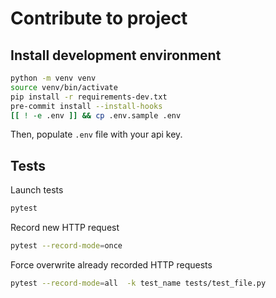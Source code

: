 # Contribute to project
## Install development environment
```bash
python -m venv venv
source venv/bin/activate
pip install -r requirements-dev.txt
pre-commit install --install-hooks
[[ ! -e .env ]] && cp .env.sample .env
```
Then, populate `.env` file with your api key.

## Tests
Launch tests
```bash
pytest
```
Record new HTTP request
```bash
pytest --record-mode=once
```
Force overwrite already recorded HTTP requests
```bash
pytest --record-mode=all  -k test_name tests/test_file.py
```
